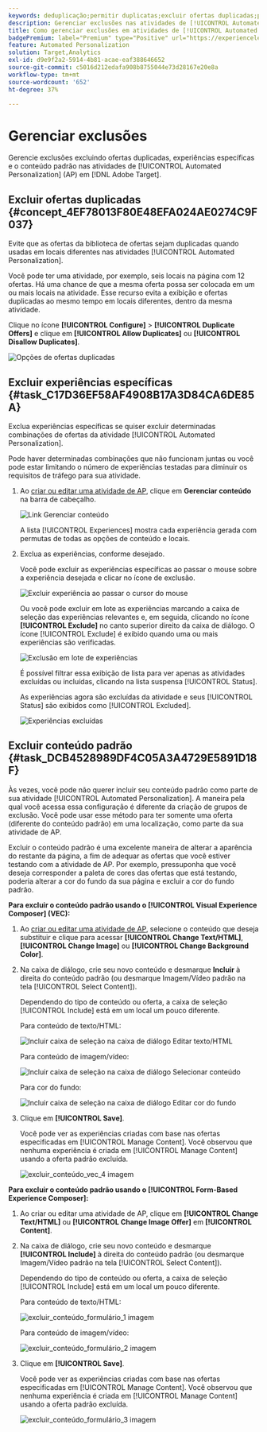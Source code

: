 ```yaml
---
keywords: deduplicação;permitir duplicatas;excluir ofertas duplicadas;personalização automatizada;não permitir ofertas duplicadas;excluir;conteúdo padrão;
description: Gerenciar exclusões nas atividades de [!UICONTROL Automated Personalization] (AP).
title: Como gerenciar exclusões em atividades de [!UICONTROL Automated Personalization]?
badgePremium: label="Premium" type="Positive" url="https://experienceleague.adobe.com/docs/target/using/introduction/intro.html?lang=en#premium newtab=true" tooltip="Consulte o que está incluído no Target Premium."
feature: Automated Personalization
solution: Target,Analytics
exl-id: d9e9f2a2-5914-4b81-acae-eaf388646652
source-git-commit: c5016d212edafa908b8755044e73d28167e20e8a
workflow-type: tm+mt
source-wordcount: '652'
ht-degree: 37%

---
```


# Gerenciar exclusões

Gerencie exclusões excluindo ofertas duplicadas, experiências específicas e o conteúdo padrão nas atividades de [!UICONTROL Automated Personalization] (AP) em [!DNL Adobe Target].

## Excluir ofertas duplicadas {#concept_4EF78013F80E48EFA024AE0274C9F037}

Evite que as ofertas da biblioteca de ofertas sejam duplicadas quando usadas em locais diferentes nas atividades [!UICONTROL Automated Personalization].

Você pode ter uma atividade, por exemplo, seis locais na página com 12 ofertas. Há uma chance de que a mesma oferta possa ser colocada em um ou mais locais na atividade. Esse recurso evita a exibição e ofertas duplicadas ao mesmo tempo em locais diferentes, dentro da mesma atividade.

Clique no ícone **[!UICONTROL Configure]** > **[!UICONTROL Duplicate Offers]** e clique em **[!UICONTROL Allow Duplicates]** ou **[!UICONTROL Disallow Duplicates]**.

![Opções de ofertas duplicadas](/help/main/c-activities/t-automated-personalization/assets/duplicate_offers-new.png)

## Excluir experiências específicas {#task_C17D36EF58AF4908B17A3D84CA6DE85A}

Exclua experiências específicas se quiser excluir determinadas combinações de ofertas da atividade [!UICONTROL Automated Personalization].

Pode haver determinadas combinações que não funcionam juntas ou você pode estar limitando o número de experiências testadas para diminuir os requisitos de tráfego para sua atividade.

1. Ao [criar ou editar uma atividade de AP](/help/main/c-activities/t-automated-personalization/create-ap-activity.md), clique em **Gerenciar conteúdo** na barra de cabeçalho.

   ![Link Gerenciar conteúdo](/help/main/c-activities/t-automated-personalization/assets/manage-content.png)

   A lista [!UICONTROL Experiences] mostra cada experiência gerada com permutas de todas as opções de conteúdo e locais.

1. Exclua as experiências, conforme desejado.

   Você pode excluir as experiências específicas ao passar o mouse sobre a experiência desejada e clicar no ícone de exclusão.

   ![Excluir experiência ao passar o cursor do mouse](/help/main/c-activities/t-automated-personalization/assets/exclude_exp_1a.png)

   Ou você pode excluir em lote as experiências marcando a caixa de seleção das experiências relevantes e, em seguida, clicando no ícone **[!UICONTROL Exclude]** no canto superior direito da caixa de diálogo. O ícone [!UICONTROL Exclude] é exibido quando uma ou mais experiências são verificadas.

   ![Exclusão em lote de experiências](/help/main/c-activities/t-automated-personalization/assets/exclude_exp_2a.png)

   É possível filtrar essa exibição de lista para ver apenas as atividades excluídas ou incluídas, clicando na lista suspensa [!UICONTROL Status].

   As experiências agora são excluídas da atividade e seus [!UICONTROL Status] são exibidos como [!UICONTROL Excluded].

   ![Experiências excluídas](/help/main/c-activities/t-automated-personalization/assets/exclude_exp_3a.png)

## Excluir conteúdo padrão {#task_DCB4528989DF4C05A3A4729E5891D18F}

Às vezes, você pode não querer incluir seu conteúdo padrão como parte de sua atividade [!UICONTROL Automated Personalization]. A maneira pela qual você acessa essa configuração é diferente da criação de grupos de exclusão. Você pode usar esse método para ter somente uma oferta (diferente do conteúdo padrão) em uma localização, como parte da sua atividade de AP.

Excluir o conteúdo padrão é uma excelente maneira de alterar a aparência do restante da página, a fim de adequar as ofertas que você estiver testando com a atividade de AP. Por exemplo, pressuponha que você deseja corresponder a paleta de cores das ofertas que está testando, poderia alterar a cor do fundo da sua página e excluir a cor do fundo padrão.

**Para excluir o conteúdo padrão usando o [!UICONTROL Visual Experience Composer] (VEC):**

1. Ao [criar ou editar uma atividade de AP](/help/main/c-activities/t-automated-personalization/create-ap-activity.md), selecione o conteúdo que deseja substituir e clique para acessar **[!UICONTROL Change Text/HTML]**, **[!UICONTROL Change Image]** ou **[!UICONTROL Change Background Color]**.
1. Na caixa de diálogo, crie seu novo conteúdo e desmarque **Incluir** à direita do conteúdo padrão (ou desmarque Imagem/Vídeo padrão na tela [!UICONTROL Select Content]).

   Dependendo do tipo de conteúdo ou oferta, a caixa de seleção [!UICONTROL Include] está em um local um pouco diferente.

   Para conteúdo de texto/HTML:

   ![Incluir caixa de seleção na caixa de diálogo Editar texto/HTML](/help/main/c-activities/t-automated-personalization/assets/exclude_content_vec_1a.png)

   Para conteúdo de imagem/vídeo:

   ![Incluir caixa de seleção na caixa de diálogo Selecionar conteúdo](/help/main/c-activities/t-automated-personalization/assets/exclude_content_vec_2a.png)

   Para cor do fundo:

   ![Incluir caixa de seleção na caixa de diálogo Editar cor do fundo](/help/main/c-activities/t-automated-personalization/assets/exclude_content_vec_3a.png)

1. Clique em **[!UICONTROL Save]**.

   Você pode ver as experiências criadas com base nas ofertas especificadas em [!UICONTROL Manage Content]. Você observou que nenhuma experiência é criada em [!UICONTROL Manage Content] usando a oferta padrão excluída.

   ![excluir_conteúdo_vec_4 imagem](assets/exclude_content_vec_4.png)

**Para excluir o conteúdo padrão usando o [!UICONTROL Form-Based Experience Composer]:**

1. Ao criar ou editar uma atividade de AP, clique em **[!UICONTROL Change Text/HTML]** ou **[!UICONTROL Change Image Offer]** em **[!UICONTROL Content]**.
1. Na caixa de diálogo, crie seu novo conteúdo e desmarque **[!UICONTROL Include]** à direita do conteúdo padrão (ou desmarque Imagem/Vídeo padrão na tela [!UICONTROL Select Content]).

   Dependendo do tipo de conteúdo ou oferta, a caixa de seleção [!UICONTROL Include] está em um local um pouco diferente.

   Para conteúdo de texto/HTML:

   ![excluir_conteúdo_formulário_1 imagem](assets/exclude_content_form_1.png)

   Para conteúdo de imagem/vídeo:

   ![excluir_conteúdo_formulário_2 imagem](assets/exclude_content_form_2.png)

1. Clique em **[!UICONTROL Save]**.

   Você pode ver as experiências criadas com base nas ofertas especificadas em [!UICONTROL Manage Content]. Você observou que nenhuma experiência é criada em [!UICONTROL Manage Content] usando a oferta padrão excluída.

   ![excluir_conteúdo_formulário_3 imagem](assets/exclude_content_form_3.png)
